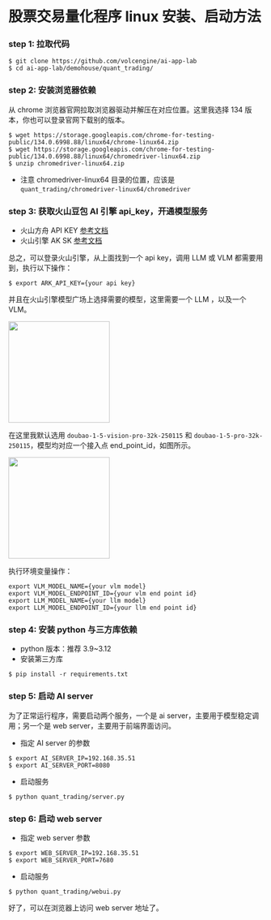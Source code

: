 # 股票交易量化程序 linux 安装、启动方法

### step 1: 拉取代码
```
$ git clone https://github.com/volcengine/ai-app-lab
$ cd ai-app-lab/demohouse/quant_trading/
```


### step 2: 安装浏览器依赖

从 chrome 浏览器官网拉取浏览器驱动并解压在对应位置。这里我选择 134 版本，你也可以登录官网下载别的版本。

```
$ wget https://storage.googleapis.com/chrome-for-testing-public/134.0.6998.88/linux64/chrome-linux64.zip
$ wget https://storage.googleapis.com/chrome-for-testing-public/134.0.6998.88/linux64/chromedriver-linux64.zip
$ unzip chromedriver-linux64.zip
```

- 注意 chromedriver-linux64 目录的位置，应该是 `quant_trading/chromedriver-linux64/chromedriver`


### step 3: 获取火山豆包 AI 引擎 api_key，开通模型服务

- 火山方舟 API KEY [参考文档](https://www.volcengine.com/docs/82379/1298459#api-key-签名鉴权)
- 火山引擎 AK SK [参考文档](https://www.volcengine.com/docs/6291/65568)

总之，可以登录火山引擎，从上面找到一个 api key，调用 LLM 或 VLM 都需要用到，执行以下操作：

```
$ export ARK_API_KEY={your api key}
```

并且在火山引擎模型广场上选择需要的模型，这里需要一个 LLM ，以及一个 VLM。
<p align="left">
    <a alt="jionlp logo">
        <img src="../../blob/master/image/qrcode_for_gh.jpg" style="width:200px;height:200px">
    </a>
</p>

在这里我默认选用 `doubao-1-5-vision-pro-32k-250115` 和 `doubao-1-5-pro-32k-250115`，模型均对应一个接入点 end_point_id，如图所示。
<p align="left">
    <a alt="jionlp logo">
        <img src="../../blob/master/image/qrcode_for_gh.jpg" style="width:200px;height:200px">
    </a>
</p>

执行环境变量操作：
```
export VLM_MODEL_NAME={your vlm model}
export VLM_MODEL_ENDPOINT_ID={your vlm end point id}
export LLM_MODEL_NAME={your llm model}
export LLM_MODEL_ENDPOINT_ID={your llm end point id}
```

### step 4: 安装 python 与三方库依赖

- python 版本：推荐 3.9~3.12
- 安装第三方库

```
$ pip install -r requirements.txt
```

### step 5: 启动 AI server

为了正常运行程序，需要启动两个服务，一个是 ai server，主要用于模型稳定调用；另一个是 web server，主要用于前端界面访问。

- 指定 AI server 的参数
```
$ export AI_SERVER_IP=192.168.35.51
$ export AI_SERVER_PORT=8080
```

- 启动服务
```
$ python quant_trading/server.py
```

### step 6: 启动 web server

- 指定 web server 参数
```
$ export WEB_SERVER_IP=192.168.35.51
$ export WEB_SERVER_PORT=7680
```

- 启动服务
```
$ python quant_trading/webui.py
```

好了，可以在浏览器上访问 web server 地址了。
